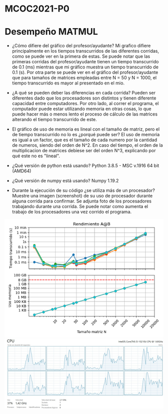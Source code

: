 # MCOC2021-P0

# Desempeño MATMUL

* ¿Cómo difiere del gráfico del profesor/ayudante?
Mi grafico difiere principalmente en los tiempos transcurridos de las diferentes corridas, como se puede ver en la primera de estas. 
Se puede notar que las primeras corridas del profesor/ayudante tienen un tiempo transcurrido de 0.1 (ms) mientras que mi gráfico muestra un tiempo
transcurrido de 0.1 (s). 
Por otra parte se puede ver en el gráfico del profesor/ayudante que para tamaños de matrices empleadas entre N = 50 y N = 1000, el tiempo transcurrido
es mayor al presentado en el mio. 

* ¿A qué se pueden deber las diferencias en cada corrida?
Pueden ser diferentes dado que los procesadores son distintos y tienen diferente capacidad entre computadores. 
Por otro lado, al correr el programa, el computador puede estar utilizando memoria en otras cosas, lo que puede hacer más o menos lento el proceso de cálculo 
de las matrices alterando el tiempo transcurrido de este.

* El gráfico de uso de memoria es lineal con el tamaño de matriz, pero el de tiempo transcurrido no lo es ¿porqué puede ser?
El uso de memoria es igual a un factor, que es el tamaño de cada numero por la cantidad de numeros, siendo del orden de N^2.
En caso del tiempo, el orden de la multiplicacion de matrices debiese ser del orden N^3, explicando por qué este no es "lineal".

* ¿Qué versión de python está usando?
Python 3.8.5 - MSC v.1916 64 bit (AMD64)

* ¿Qué versión de numpy está usando?
Numpy 1.19.2

* Durante la ejecución de su código ¿se utiliza más de un procesador? Muestre una imagen (screenshot) de su uso de procesador durante alguna corrida para confirmar. 
Se adjunta foto de los procesadores trabajando durante una corrida. Se puede notar como aumenta el trabajo de los procesadores una vez corrido el programa. 

![Grafico](https://github.com/isilinacre/MCOC2021-P0/blob/main/Graficos.png)
![Procesadores CPU](https://github.com/isilinacre/MCOC2021-P0/blob/main/Procesadores%20CPU.png)




